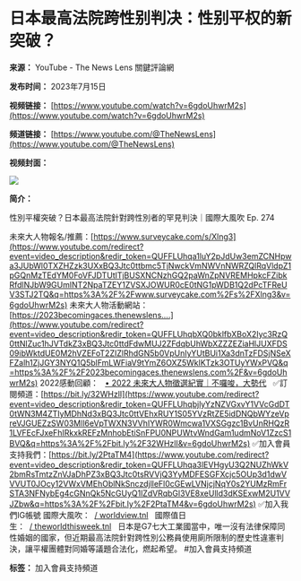 # 日本最高法院跨性别判决：性别平权的新突破？

**来源：** YouTube - The News Lens 關鍵評論網

**发布时间：** 2023年7月15日

**视频链接：** [https://www.youtube.com/watch?v=6gdoUhwrM2s](https://www.youtube.com/watch?v=6gdoUhwrM2s)

**频道链接：** [https://www.youtube.com/@TheNewsLens](https://www.youtube.com/@TheNewsLens)

**视频封面：**

![](https://yt3.ggpht.com/NwChl6lLI6SPrhxmXawkt-tuMCBDK16b-l4kziy4UxbM9aHn3-Xr6quoFb94D1zdVqS86upUiw=s48-c-k-c0x00ffffff-no-rj)

**简介：**

性別平權突破？日本最高法院針對跨性別者的罕見判決｜國際大風吹 Ep. 274

未來大人物報名/推薦：[https://www.surveycake.com/s/Xlng3](https://www.youtube.com/redirect?event=video_description&redir_token=QUFFLUhqa1luY2pJdUw3emZCNHpwa3JUbWl0TXZHZzk3UXxBQ3Jtc0ttbmc5TjNwckVmNWVnNWRZQlRqVldpZ1pGQnMzTEdYM0FoVFJDTUtlTjBUSXNCNzhGQ2paWnZpNVREMHpkcFZibkRfdlNJbW9GUmlNT2NpaTZEY1ZVSXJOWUR0cE0tNG1pWDB1Q2dPcTFReUV3STJ2TQ&q=https%3A%2F%2Fwww.surveycake.com%2Fs%2FXlng3&v=6gdoUhwrM2s) 未來大人物活動網站：[https://2023becomingaces.thenewslens....](https://www.youtube.com/redirect?event=video_description&redir_token=QUFFLUhqbXQ0bklfbXBoX2Iyc3RzQ0ttNlZuc1hJVTdkZ3xBQ3Jtc0ttdFdwMUJ2ZFdqbUhWbXZZZEZiaHlJUXFDS09ibWktdUE0M2hVZEFoT2ZIZlRhdGN5b0VpUnIyYUtBUi1Xa3dnTzFDSjNSeXFZalh1ZjJGY3NYQ1Q5blFmLWFiaV9tYmZ6OXZ5WklKTzk3OTUyYWxPVQ&q=https%3A%2F%2F2023becomingaces.thenewslens.com%2F&v=6gdoUhwrM2s) 2022感動回顧：   [• 2022 未來大人物徵選紀實｜不囉唆，大勢代](/watch?v=unJFziqTJqg&t=0s)   ✅訂閱頻道：[https://bit.ly/32WHzlI](https://www.youtube.com/redirect?event=video_description&redir_token=QUFFLUhqbjlyYzNZVGxvY1VVcGdDT0tWN3M4ZTIyMDhNd3xBQ3Jtc0ttVEhxRUY1S05YVzRtZE5idDNQbWYzeVpreVJGUEZzSW03Mll6eVpTWXN3VVhIYWR0Wmcwa1VXSGgzc1BvUnRHQzR1LVFEcFJxeFhIRkxkREFzMnhobEtiSnFPU0NPUWtvWndGam1udmNoV1ZzcS1BVQ&q=https%3A%2F%2Fbit.ly%2F32WHzlI&v=6gdoUhwrM2s) ✅加入會員支持我們：[https://bit.ly/2PtaTM4](https://www.youtube.com/redirect?event=video_description&redir_token=QUFFLUhqa3lEVHgyU3Q2NUZhWkV2bmRsTmtzZnVJaDhPZ3xBQ3Jtc0tsRVVjQ3YyMDFESGFXcjc5OUp3d1dwVVVUT0JOcy12VWxVMEhOblNkSnczdjlleFl0cGEwLVNjcjNqY0s2YUMzRmFrSTA3NFNybEg4cGNnQk5NcGUyQ1lZdVRqbGl3VE8xeUlld3dKSExwM2U1VVJZbw&q=https%3A%2F%2Fbit.ly%2F2PtaTM4&v=6gdoUhwrM2s) ✅加入我們IG帳號 國際大風吹：  [/ worldview.tnl](https://www.youtube.com/redirect?event=video_description&redir_token=QUFFLUhqbVZEYWJGdkNwTVd2QUdzX1k4VGg0NWtSWGN6Z3xBQ3Jtc0tsNjNDdThlSUFZbGJzT3Nyd2QteTVDbFg1R2tQWnRRSmNidEZKNUJPbmZJS0ViYkxURmd3NjZLaFBXMy1CZ2YtM3NCdExRWmdBdHFFVVhLZm9UckZkZzdMMjFSMnBhVHhsbHVwZzlHdnl6RmFyWnBnVQ&q=https%3A%2F%2Fwww.instagram.com%2Fworldview.tnl%2F&v=6gdoUhwrM2s)   國際值日生：  [/ theworldthisweek.tnl](https://www.youtube.com/redirect?event=video_description&redir_token=QUFFLUhqa3FRNDZwWXo1TDQ1YzdjUC1JSW5CUXFKNVBIZ3xBQ3Jtc0tsYkZsVk8zQzdYMC00TVRCQ3JGTlRCamRfaW0xTkJIcXd4OUxsMHBic29DQk16WDFMOGh1R3ZvLWVXX0tFME5GcXVyWHVKS2VzeVpCTE9oUXlidVQ1ZTdnOFU1MVBWRnp6dmdHRkd1US1haThEV0F5RQ&q=https%3A%2F%2Fwww.instagram.com%2Ftheworldthisweek.tnl%2F&v=6gdoUhwrM2s)   日本是G7七大工業國當中，唯一沒有法律保障同性婚姻的國家，但近期最高法院針對跨性別公務員使用廁所限制的歷史性違憲判決，讓平權團體對同婚等議題合法化，燃起希望。 #加入會員支持頻道

**标签：** 加入會員支持頻道

